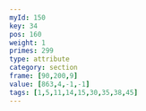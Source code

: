 ```yaml
---
myId: 150
key: 34
pos: 160
weight: 1
primes: 299
type: attribute
category: section
frame: [90,200,9]
value: [863,4,-1,-1]
tags: [1,5,11,14,15,30,35,38,45]
---
```

